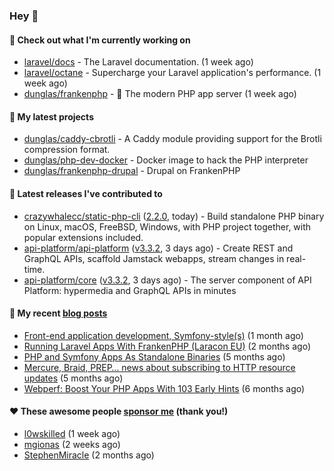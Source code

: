 ### Hey 👋

#### 👷 Check out what I'm currently working on

- [laravel/docs](https://github.com/laravel/docs) - The Laravel documentation. (1 week ago)
- [laravel/octane](https://github.com/laravel/octane) - Supercharge your Laravel application&#39;s performance. (1 week ago)
- [dunglas/frankenphp](https://github.com/dunglas/frankenphp) - 🧟 The modern PHP app server (1 week ago)

#### 🌱 My latest projects

- [dunglas/caddy-cbrotli](https://github.com/dunglas/caddy-cbrotli) - A Caddy module providing support for the Brotli compression format.
- [dunglas/php-dev-docker](https://github.com/dunglas/php-dev-docker) - Docker image to hack the PHP interpreter
- [dunglas/frankenphp-drupal](https://github.com/dunglas/frankenphp-drupal) - Drupal on FrankenPHP

#### 🔭 Latest releases I've contributed to

- [crazywhalecc/static-php-cli](https://github.com/crazywhalecc/static-php-cli) ([2.2.0](https://github.com/crazywhalecc/static-php-cli/releases/tag/2.2.0), today) - Build standalone PHP binary on Linux, macOS, FreeBSD, Windows, with PHP project together, with popular extensions included.
- [api-platform/api-platform](https://github.com/api-platform/api-platform) ([v3.3.2](https://github.com/api-platform/api-platform/releases/tag/v3.3.2), 3 days ago) - Create REST and GraphQL APIs, scaffold Jamstack webapps, stream changes in real-time.
- [api-platform/core](https://github.com/api-platform/core) ([v3.3.2](https://github.com/api-platform/core/releases/tag/v3.3.2), 3 days ago) - The server component of API Platform: hypermedia and GraphQL APIs in minutes

#### 📜 My recent [blog posts](https://dunglas.fr)

- [Front-end application development, Symfony-style(s)](https://dunglas.dev/2024/04/front-end-application-development-symfony-styles/) (1 month ago)
- [Running Laravel Apps With FrankenPHP (Laracon EU)](https://dunglas.dev/2024/02/running-laravel-apps-with-frankenphp-laracon-eu/) (2 months ago)
- [PHP and Symfony Apps As Standalone Binaries](https://dunglas.dev/2023/12/php-and-symfony-apps-as-standalone-binaries/) (5 months ago)
- [Mercure, Braid, PREP… news about subscribing to HTTP resource updates](https://dunglas.dev/2023/11/mercure-braid-prep-news-about-subscribing-to-http-resource-updates/) (5 months ago)
- [Webperf: Boost Your PHP Apps With 103 Early Hints](https://dunglas.dev/2023/10/webperf-boost-your-php-apps-with-103-early-hints/) (6 months ago)

#### ❤️ These awesome people [sponsor me](https://github.com/sponsors/dunglas) (thank you!)

- [l0wskilled](https://github.com/l0wskilled) (1 week ago)
- [mgionas](https://github.com/mgionas) (2 weeks ago)
- [StephenMiracle](https://github.com/StephenMiracle) (2 months ago)
